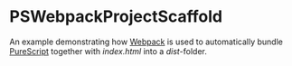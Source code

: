 # PSWebpackProjectScaffold
An example demonstrating how
[Webpack](https://webpack.js.org/)
is used to automatically bundle
[PureScript](http://www.purescript.org/)
together with *index.html* into a *dist*-folder.
